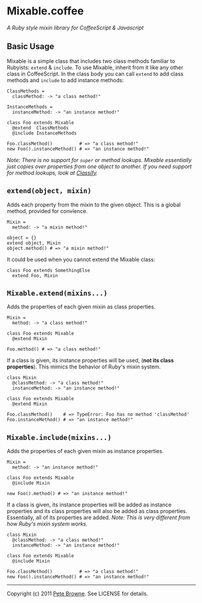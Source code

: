 Mixable.coffee
==============

_A Ruby style mixin library for CoffeeScript & Javascript_

Basic Usage
-----------

Mixable is a simple class that includes two class methods familiar to Rubyists: `extend` & `include`. To use Mixable, inherit from it like any other class in CoffeeScript. In the class body you can call `extend` to add class methods and `include` to add instance methods:

```coffee-script
ClassMethods =
  classMethod: -> "a class method!"
  
InstanceMethods =
  instanceMethod: -> "an instance method!"
  
class Foo extends Mixable
  @extend  ClassMethods
  @include InstanceMethods
  
Foo.classMethod()          # => "a class method!"
new Foo().instanceMethod() # => "an instance method!"
```

_Note: There is no support for `super` or method lookups. Mixable essentially just copies over properties from one object to another. If you need support for method lookups, look at [Classify](http://classify.petebrowne.com)._

`extend(object, mixin)`
-----------------------

Adds each property from the mixin to the given object. This is a global method, provided for convience.

```coffee-script
Mixin =
  method: -> "a mixin method!"

object = {}
extend object, Mixin
object.method() # => "a mixin method!"
```

It could be used when you cannot extend the Mixable class:

```coffee-script
class Foo extends SomethingElse
  extend Foo, Mixin
```

`Mixable.extend(mixins...)`
---------------------------

Adds the properties of each given mixin as class properties.

```coffee-script
Mixin =
  method: -> "a class method!"
  
class Foo extends Mixable
  @extend Mixin
  
Foo.method() # => "a class method!"
```

If a class is given, its instance properties will be used, (__not its class properties__). This mimics the behavior of Ruby's mixin system.

```coffee-script
class Mixin
  @classMethod: -> "a class method!"
  instanceMethod: -> "an instance method!"
  
class Foo extends Mixable
  @extend Mixin
  
Foo.classMethod()    # => TypeError: Foo has no method 'classMethod'
Foo.instanceMethod() # => "an instance method!"
```


`Mixable.include(mixins...)`
----------------------------

Adds the properties of each given mixin as instance properties.

```coffee-script
Mixin =
  method: -> "an instance method!"
  
class Foo extends Mixable
  @include Mixin
  
new Foo().method() # => "an instance method!"
```

If a class is given, its instance properties will be added as instance properties and its class properties will also be added as class properties. Essentially, all of its properties are added. _Note: This is very different from how Ruby's mixin system works._

```coffee-script
class Mixin
  @classMethod: -> "a class method!"
  instanceMethod: -> "an instance method!"
  
class Foo extends Mixable
  @include Mixin
  
Foo.classMethod()          # => "a class method!"
new Foo().instanceMethod() # => "an instance method!"
```

---

Copyright (c) 2011 [Pete Browne](http://petebrowne.com). See LICENSE for details.
